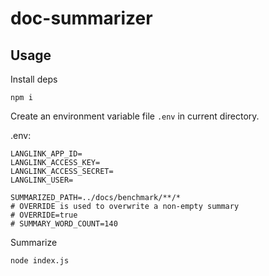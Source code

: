 # doc-summarizer

## Usage

Install deps
```
npm i
```

Create an environment variable file `.env` in current directory.

.env:
```
LANGLINK_APP_ID=
LANGLINK_ACCESS_KEY=
LANGLINK_ACCESS_SECRET=
LANGLINK_USER=

SUMMARIZED_PATH=../docs/benchmark/**/*
# OVERRIDE is used to overwrite a non-empty summary
# OVERRIDE=true
# SUMMARY_WORD_COUNT=140
```

Summarize
```
node index.js
```
